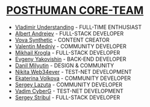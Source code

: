 # [POSTHUMAN CORE-TEAM](https://posthuman.digital/team)

- [Vladimir Understanding](https://github.com/Antropocosmist) - FULL-TIME ENTHUSIAST
- [Albert Andrejev](https://github.com/albertandrejev) - FULL-STACK DEVELOPER
- [Vova Synthetic](https://www.instagram.com/synth_etic_/) - CONTENT CREATOR
- [Valentin Medniy](https://github.com/Medniyy) - COMMUNITY DEVELOPER
- [Mikhail Krogla](https://github.com/krogla) - FULL-STACK DEVELOPER
- [Evgeny Yakovishin](https://github.com/evgen3000) - BACK-END DEVELOPER
- [Danil Milyutin](https://github.com/avallonn) - DESIGN & COMMUNITY
- [Nikita Web34ever](https://github.com/web3validator) - TEST-NET DEVELOPMENT
- [Ekaterina Volkova](https://github.com/loomay) - COMMUNITY DEVELOPER
- [Sergey Lazuta](https://github.com/orion-s-s) - COMMUNITY DEVELOPER
- [Vadim CyberG](https://github.com/Vgk88) - TEST-NET DEVELOPMENT
- [Sergey Stribul](https://github.com/stribulsergey) - FULL-STACK DEVELOPER
